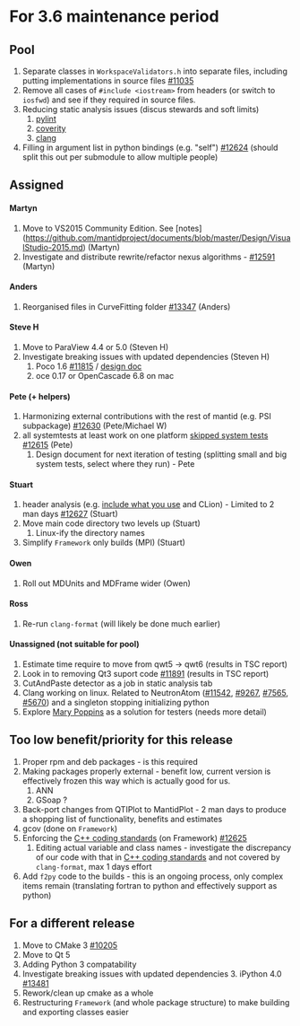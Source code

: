 For 3.6 maintenance period
==========================

Pool
----
1. Separate classes in `WorkspaceValidators.h` into separate files, including putting implementations in source files [#11035](https://github.com/mantidproject/mantid/issues/11035)
1. Remove all cases of `#include <iostream>` from headers (or switch to `iosfwd`) and see if they required in source files.
1. Reducing static analysis issues (discus stewards and soft limits)
   1. [pylint](http://builds.mantidproject.org/job/pylint_master)
   2. [coverity](https://scan.coverity.com/projects/335)
   3. [clang](http://builds.mantidproject.org/job/master_clean-clang/)
1. Filling in argument list in python bindings (e.g. "self") [#12624](http://github.com/mantidproject/mantid/issues/12624) (should split this out per submodule to allow multiple people)

Assigned
--------

#### Martyn
1. Move to VS2015 Community Edition. See [notes] (https://github.com/mantidproject/documents/blob/master/Design/VisualStudio-2015.md) (Martyn)
1. Investigate and distribute rewrite/refactor nexus algorithms - [#12591](http://github.com/mantidproject/mantid/issues/12591)  (Martyn)

#### Anders
1. Reorganised files in CurveFitting folder [#13347](https://github.com/mantidproject/mantid/issues/13347) (Anders)

#### Steve H
1. Move to ParaView 4.4 or 5.0 (Steven H)
1. Investigate breaking issues with updated dependencies (Steven H)
    1. Poco 1.6 [#11815](http://github.com/mantidproject/mantid/issues/11815) / [design doc](https://github.com/mantidproject/documents/blob/master/Design/PocoStringTokenizer.md)
    2. oce 0.17 or OpenCascade 6.8 on mac

#### Pete (+ helpers)
1. Harmonizing external contributions with the rest of mantid (e.g. PSI subpackage) [#12630](https://github.com/mantidproject/mantid/issues/12630) (Pete/Michael W)
1. all systemtests at least work on one platform [skipped system tests](http://developer.mantidproject.org/systemtests/) [#12615](https://github.com/mantidproject/mantid/issues/12615) (Pete)
   1. Design document for next iteration of testing (splitting small and big system tests, select where they run) - Pete

#### Stuart
1. header analysis (e.g. [include what you use](http://www.mantidproject.org/IWYU) and CLion) - Limited to 2 man days [#12627](https://github.com/mantidproject/mantid/issues/12627) (Stuart)
1. Move main code directory two levels up (Stuart)
   1. Linux-ify the directory names
4. Simplify `Framework` only builds (MPI) (Stuart)

#### Owen
1. Roll out MDUnits and MDFrame wider (Owen)

#### Ross
1. Re-run `clang-format` (will likely be done much earlier)

#### Unassigned (not suitable for pool)
1. Estimate time require to move from qwt5 -> qwt6 (results in TSC report)
1. Look in to removing Qt3 suport code [#11891](https://github.com/mantidproject/mantid/issues/11891) (results in TSC report)
1. CutAndPaste detector as a job in static analysis tab
1. Clang working on linux. Related to NeutronAtom ([#11542](https://github.com/mantidproject/mantid/issues/11542), [#9267](https://github.com/mantidproject/mantid/issues/9267), [#7565](https://github.com/mantidproject/mantid/issues/7565), [#5670](https://github.com/mantidproject/mantid/issues/5670)) and a singleton stopping initializing python
1. Explore [Mary Poppins](https://github.com/mary-poppins/mary-poppins) as a solution for testers (needs more detail)

Too low benefit/priority for this release
-----------------------------------------
1. Proper rpm and deb packages - is this required
1. Making packages properly external - benefit low, current version is effectively frozen this way which is actually good for us.
   1. ANN
   2. GSoap ?
1. Back-port changes from QTIPlot to MantidPlot - 2 man days to produce a shopping list of functionality, benefits and estimates
5. gcov (done on `Framework`)
1. Enforcing the [C++ coding standards](http://www.mantidproject.org/C%2B%2B_Coding_Standards) (on Framework) [#12625](http://github.com/mantidproject/mantid/issues/12625)
   1. Editing actual variable and class names - investigate the discrepancy of our code with that in [C++ coding standards](http://www.mantidproject.org/C%2B%2B_Coding_Standards) and not covered by `clang-format`, max 1 days effort
1. Add `f2py` code to the builds - this is an ongoing process, only complex items remain (translating fortran to python and effectively support as python)


For a different release
-----------------------
1. Move to CMake 3 [#10205](http://github.com/mantidproject/mantid/issues/10205)
1. Move to Qt 5
1. Adding Python 3 compatability
1. Investigate breaking issues with updated dependencies
    3. iPython 4.0 [#13481](https://github.com/mantidproject/mantid/issues/13481)
1. Rework/clean up cmake as a whole
1. Restructuring `Framework` (and whole package structure) to make building and exporting classes easier
